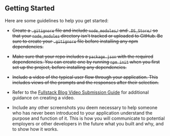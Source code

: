 ## Getting Started

Here are some guidelines to help you get started:

* ~~Create a `.gitignore` file and include `node_modules/` and `.DS_Store/` so that your `node_modules` directory isn't tracked or uploaded to GitHub. Be sure to create your `.gitignore` file before installing any npm dependencies.~~

* ~~Make sure that your repo includes a `package.json` with the required dependencies. You can create one by running `npm init` when you first set up the project, before installing any dependencies.~~

* ~~Include a video of the typical user flow through your application. This includes views of the prompts and the responses after their selection.~~

* Refer to the [Fullstack Blog Video Submission Guide](https://coding-boot-camp.github.io/full-stack/computer-literacy/video-submission-guide) for additional guidance on creating a video.

* Include any other screenshots you deem necessary to help someone who has never been introduced to your application understand the purpose and function of it. This is how you will communicate to potential employers or other developers in the future what you built and why, and to show how it works.